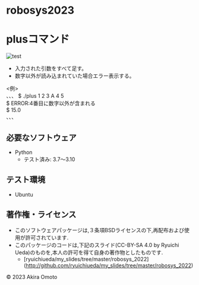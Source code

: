 # robosys2023

# plusコマンド
![test](https://github.com/stmotoaki/robosys2023/actions/workflows/test.yml/badge.svg)

* 入力された引数をすべて足す。
* 数字以外が読み込まれていた場合エラー表示する。

<例>  
、、、
$ ./plus 1 2 3 A 4 5  
$ ERROR:4番目に数字以外が含まれる  
$ 15.0  
、、、

## 必要なソフトウェア
* Python
  * テスト済み: 3.7～3.10

## テスト環境
* Ubuntu

## 著作権・ライセンス
* このソフトウェアパッケージは,３条項BSDライセンスの下,再配布および使用が許可されています.
* このパッケージのコードは,下記のスライド(CC-BY-SA 4.0 by Ryuichi Ueda)のものを,本人の許可を得て自身の著作物としたものです.
	* [ryuichiueda/my_slides/tree/master/robosys_2022] (http://github.com/ryuichiueda/my_slides/tree/master/robosys_2022)

© 2023 Akira Omoto
